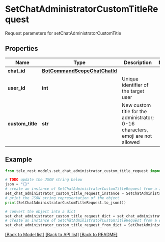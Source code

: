 # SetChatAdministratorCustomTitleRequest

Request parameters for setChatAdministratorCustomTitle

## Properties

Name | Type | Description | Notes
------------ | ------------- | ------------- | -------------
**chat_id** | [**BotCommandScopeChatChatId**](BotCommandScopeChatChatId.md) |  | 
**user_id** | **int** | Unique identifier of the target user | 
**custom_title** | **str** | New custom title for the administrator; 0-16 characters, emoji are not allowed | 

## Example

```python
from tele_rest.models.set_chat_administrator_custom_title_request import SetChatAdministratorCustomTitleRequest

# TODO update the JSON string below
json = "{}"
# create an instance of SetChatAdministratorCustomTitleRequest from a JSON string
set_chat_administrator_custom_title_request_instance = SetChatAdministratorCustomTitleRequest.from_json(json)
# print the JSON string representation of the object
print(SetChatAdministratorCustomTitleRequest.to_json())

# convert the object into a dict
set_chat_administrator_custom_title_request_dict = set_chat_administrator_custom_title_request_instance.to_dict()
# create an instance of SetChatAdministratorCustomTitleRequest from a dict
set_chat_administrator_custom_title_request_from_dict = SetChatAdministratorCustomTitleRequest.from_dict(set_chat_administrator_custom_title_request_dict)
```
[[Back to Model list]](../README.md#documentation-for-models) [[Back to API list]](../README.md#documentation-for-api-endpoints) [[Back to README]](../README.md)


